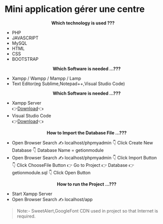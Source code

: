 # Mini application gérer une centre
**<p align="center">Which technology is used ???</p>**
- PHP
- JAVASCRIPT
- MySQL
- HTML
- CSS
- BOOTSTRAP <br>
**<p align="center">  Which Software is needed …???</p>**
- Xampp / Wampp / Mampp / Lamp
- Text Editor(eg Sublime,Notepad++,Visual Studio Code)
**<p align="center">  Which Software is needed …???</p>**
- Xampp Server <br>
👉[Download](https://www.apachefriends.org/download.html)👈
- Visual Studio Code <br>
👉[Download](https://code.visualstudio.com/download)👈 <br>
**<p align="center">   How to Import the Database File ...???</p>**
- Open Browser Search ✍️ localhost/phpmyadmin 👇 Click Create New Database 👇 Database Name = getionmodule
- Open Browser Search ✍️ localhost/phpmyadmin 👇 Click Import Button 👇 Click ChooseFile Button 👉 Go to Project 👉 Database 👉 getionmodule.sql 👇 Click Open Button <br>
**<p align="center"> How to run the Project …???</p>**
- Start Xampp Server
- Open Browser Search ✍️ localhost/app

> Note:- SweetAlert,GoogleFont CDN used in project so that Internet is required.
